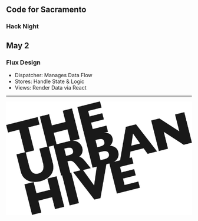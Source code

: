 ## Code for Sacramento  

### Hack Night

May 2
---

### Flux Design

- Dispatcher: Manages Data Flow
- Stores: Handle State & Logic
- Views: Render Data via React

---

![The Urban Hive](images/the_urban_hive.png)